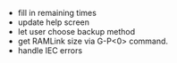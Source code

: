 - fill in remaining times
- update help screen
- let user choose backup method
- get RAMLink size via G-P<0> command. 
- handle IEC errors
